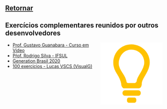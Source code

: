 ## [Retornar](https://github.com/stallone-dev/exercicios_portugol_2022)

## Exercícios complementares reunidos por outros desenvolvedores

<a href="/README.md">
<img align="right" src="/z_imagens/LogoPortugol.png" alt="Logo do Portugol Studio - Desenho de uma lâmpada minimalista amarela." width="200">
</a>

* [Prof. Gustavo Guanabara - Curso em Vídeo](./exercicios-algoritmos.pdf)
* [Pŕof. Rodrigo Silva - IFSUL](https://github.com/Prof-Rodrigo-Silva/PortugolStudioListaExercicios1)
* [Generation Brasil 2020](https://github.com/githubdaestela/PortugolGB)
* [100 exercicios - Lucas VSCS (VisualG)](https://github.com/LucasVSCS/Logica_Portugol)

